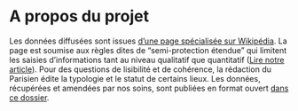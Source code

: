 # A propos du projet

Les données diffusées sont issues [d’une page spécialisée sur Wikipédia](https://en.wikipedia.org/wiki/Template:Russo-Ukrainian_War_detailed_map). La page est soumise aux règles dites de “semi-protection étendue” qui limitent les saisies d’informations tant au niveau qualitatif que quantitatif ([Lire notre article](https://www.leparisien.fr/international/guerre-en-ukraine-la-carte-quotidienne-pour-suivre-la-situation-ville-par-ville-11-03-2022-HI75RA25RBFILMIZWMOIPDMS4M.php?ts=1646994131599)). Pour des questions de lisibilité et de cohérence, la rédaction du Parisien édite la typologie et le statut de certains lieux. Les données, récupérées et amendées par nos soins, sont publiées en format ouvert [dans ce dossier](https://github.com/DataInnovationLeParisien/War_in_Ukraine_wikipedia/tree/main/data).


